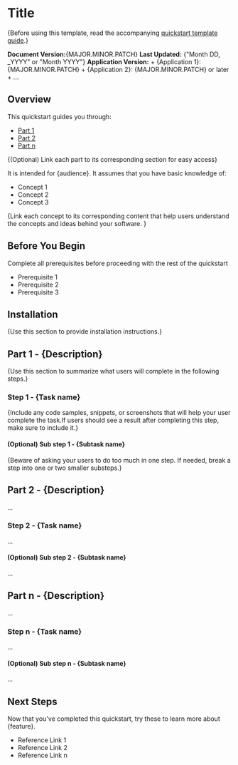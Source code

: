 # Title

{Before using this template, read the accompanying [quickstart template guide](about-quickstarts.md).}

**Document Version:**{MAJOR.MINOR.PATCH}
**Last Updated:** {"Month DD, _YYYY" or "Month YYYY"} 
**Application Version:** 
	+ {Application 1}: {MAJOR.MINOR.PATCH}
	+ {Application 2}: {MAJOR.MINOR.PATCH} or later
	+ ...


## Overview

This quickstart guides you through:
+ [Part 1](#part-1-description)
+ [Part 2](#part-2-description)
+ [Part n](#part-n-description)

{(Optional) Link each part to its corresponding section for easy access}

It is intended for {audience}. It assumes that you have basic knowledge of: 
+ Concept 1
+ Concept 2
+ Concept 3 

{Link each concept to its corresponding content that help users understand the concepts and ideas behind your software. }

## Before You Begin

Complete all prerequisites before proceeding with the rest of the quickstart

+ Prerequisite 1
+ Prerequisite 2
+ Prerequisite 3
 
## Installation 

{Use this section to provide installation instructions.} 

## Part 1 - {Description}

{Use this section to summarize what users will complete in the following steps.}

### Step 1 - {Task name}

{Include any code samples, snippets, or screenshots that will help your user complete the task.If users should see a result after 
completing this step, make sure to include it.}

#### (Optional) Sub step 1 - {Subtask name}

{Beware of asking your users to do too much in one step. If needed, break a step into one or two smaller substeps.}

## Part 2 - {Description}

...

### Step 2 - {Task name}

...

#### (Optional) Sub step 2 - {Subtask name}

...


## Part n - {Description}

...

### Step n - {Task name}

...

#### (Optional) Sub step n - {Subtask name}

...



## Next Steps

Now that you've completed this quickstart, try these to learn more about {feature}. 
+ Reference Link 1
+ Reference Link 2
+ Reference Link n

